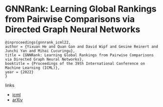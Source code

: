 # GNNRank: Learning Global Rankings from Pairwise Comparisons via Directed Graph Neural Networks

```
@inproceedings{gnnrank_icml22,
author = {Yixuan He and Quan Gan and David Wipf and Gesine Reinert and Junchi Yan and Mihai Cucuringu},
title = {GNNRank: Learning Global Rankings from Pairwise Comparisons via Directed Graph Neural Networks},
booktitle = {Proceedings of the 39th International Conference on Machine Learning (ICML)},
year = {2022}
}
```

links
- [icml](https://icml.cc/Conferences/2022/Schedule?showEvent=18122)
- [arXiv](https://arxiv.org/abs/2202.00211)
